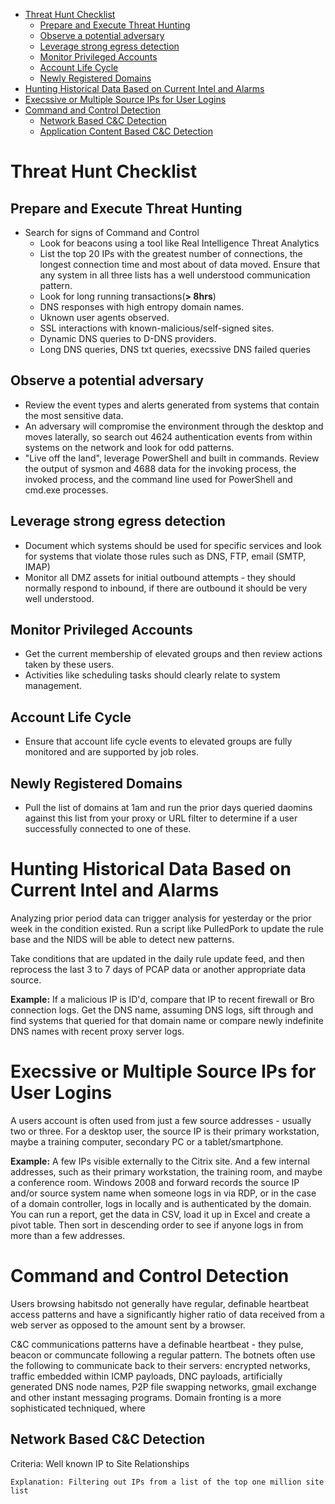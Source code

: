 - [Threat Hunt Checklist](#threat-hunt_checklist)
  - [Prepare and Execute Threat Hunting](#prepare-and-execute-threat-hunting)
  - [Observe a potential adversary](#observe-a-potential-adversary)
  - [Leverage strong egress detection](#leverage-strong-egress-detection)
  - [Monitor Privileged Accounts](#monitor-privileged-accounts)
  - [Account Life Cycle](#account-life-cycle)
  - [Newly Registered Domains](#newly-registered-domains)
- [Hunting Historical Data Based on Current Intel and Alarms](#hunting-historical-data-based-on-current-intel-and-alarms)
- [Execssive or Multiple Source IPs for User Logins](#execssive-or-multiple-source-ips-for-user-logins)
- [Command and Control Detection](#command-and-control-detection)
  - [Network Based C&C Detection](#network-based-c&c-detection)
  - [Application Content Based C&C Detection](#application-content-based-c&c-detection)

# Threat Hunt Checklist

## Prepare and Execute Threat Hunting
* Search for signs of Command and Control
  * Look for beacons using a tool like Real Intelligence Threat Analytics
  * List the top 20 IPs with the greatest number of connections, the longest connection time and most about of data moved. Ensure that any system in all three lists has a well understood communication pattern.
  * Look for long running transactions(**> 8hrs**)
  * DNS responses with high entropy domain names.
  * Uknown user agents observed.
  * SSL interactions with known-malicious/self-signed sites.
  * Dynamic DNS queries to D-DNS providers.
  * Long DNS queries, DNS txt queries, execssive DNS failed queries
  
## Observe a potential adversary
* Review the event types and alerts generated from systems that contain the most sensitive data.
* An adversary will compromise the environment through the desktop and moves laterally, so search out 4624 authentication events from within systems on the network and look for odd patterns.
* "Live off the land", leverage PowerShell and built in commands. Review the output of sysmon and 4688 data for the invoking process, the invoked process, and the command line used for PowerShell and cmd.exe processes.

## Leverage strong egress detection
* Document which systems should be used for specific services and look for systems that violate those rules such as DNS, FTP, email (SMTP, IMAP)
* Monitor all DMZ assets for initial outbound attempts - they should normally respond to inbound, if there are outbound it should be very well understood.

## Monitor Privileged Accounts
* Get the current membership of elevated groups and then review actions taken by these users.
* Activities like scheduling tasks should clearly relate to system management.

## Account Life Cycle
* Ensure that account life cycle events to elevated groups are fully monitored and are supported by job roles.

## Newly Registered Domains
* Pull the list of domains at 1am and run the prior days queried daomins against this list from your proxy or URL filter to determine if a user successfully connected to one of these.

# Hunting Historical Data Based on Current Intel and Alarms
Analyzing prior period data can trigger analysis for yesterday or the prior week in the condition existed. Run a script like
PulledPork to update the rule base and the NIDS will be able to detect new patterns.

Take conditions that are updated in the daily rule update feed, and then reprocess the last 3 to 7 days of PCAP data or another appropriate data source.

**Example:**
If a malicious IP is ID'd, compare that IP to recent firewall or Bro connection logs. Get the DNS name, assuming DNS logs, sift through and find systems that queried for that domain name or compare newly indefinite DNS names with recent proxy server logs.

# Execssive or Multiple Source IPs for User Logins
A users account is often used from just a few source addresses - usually two or three. For a desktop user, the source IP is
their primary workstation, maybe a training computer, secondary PC or a tablet/smartphone.

**Example:**
A few IPs visible externally to the Citrix site. And a few internal addresses, such as their primary workstation, the training room, and maybe a conference room. Windows 2008 and forward records the source IP and/or source system name when someone logs in via RDP, or in the case of a domain controller, logs in locally and is authenticated by the domain. You can run a report, get the data in CSV, load it up in Excel and create a pivot table. Then sort in descending order to see if anyone logs in from more than a few addresses.

# Command and Control Detection
Users browsing habitsdo not generally have regular, definable heartbeat access patterns and have a significantly higher ratio of data received from a web server as opposed to the amount sent by a browser.

C&C communications patterns have a definable heartbeat - they pulse, beacon or communcate following a regular pattern. The botnets often use the following to communicate back to their servers: encrypted networks, traffic embedded within ICMP payloads, DNC payloads, artificially generated DNS node names, P2P file swapping networks, gmail exchange and other instant messaging programs. Domain fronting is a more sophisticated techniqued, where 

## Network Based C&C Detection
Criteria: Well known IP to Site Relationships
````
Explanation: Filtering out IPs from a list of the top one million site list
````
